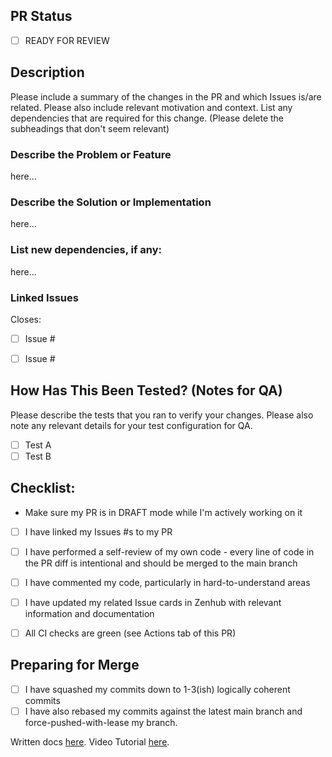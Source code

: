 ## PR Status
- [ ] READY FOR REVIEW

## Description

Please include a summary of the changes in the PR and which Issues is/are related. Please also include relevant motivation and context. List any dependencies that are required for this change. (Please delete the subheadings that don't seem relevant)

### Describe the Problem or Feature

here...

### Describe the Solution or Implementation

here...

### List new dependencies, if any:

here...

### Linked Issues

Closes:
- [ ] Issue #
- [ ] Issue #


## How Has This Been Tested? (Notes for QA)

Please describe the tests that you ran to verify your changes. Please also note any relevant details for your test configuration for QA.

- [ ] Test A
- [ ] Test B

## Checklist:

- Make sure my PR is in DRAFT mode while I'm actively working on it

- [ ] I have linked my Issues #s to my PR
- [ ] I have performed a self-review of my own code - every line of code in the PR diff is intentional and should be merged to the main branch
- [ ] I have commented my code, particularly in hard-to-understand areas
- [ ] I have updated my related Issue cards in Zenhub with relevant information and documentation
- [ ] All CI checks are green (see Actions tab of this PR)


## Preparing for Merge
- [ ] I have squashed my commits down to 1-3(ish) logically coherent commits
- [ ] I have also rebased my commits against the latest main branch and force-pushed-with-lease my branch.

Written docs [here](../doc/onboarding/PreppingForMerge_GitCLI.md).
Video Tutorial [here](https://superluminal.docsend.com/view/chf4zfudcza7ui8v).
